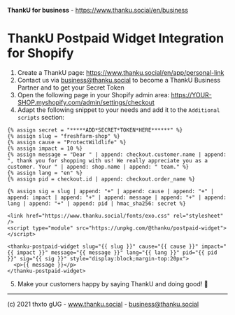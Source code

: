 **ThankU for business** - https://www.thanku.social/en/business

# ThankU Postpaid Widget Integration for Shopify

1. Create a ThankU page: https://www.thanku.social/en/app/personal-link
2. Contact us via business@thanku.social to become a ThankU Business Partner and to get your Secret Token
3. Open the following page in your Shopify admin area: https://YOUR-SHOP.myshopify.com/admin/settings/checkout 
4. Adapt the following snippet to your needs and add it to the `Additional scripts` section:

```liquid
{% assign secret = "*****ADD*SECRET*TOKEN*HERE******" %}
{% assign slug = "freshfarm-shop" %}
{% assign cause = "ProtectWildlife" %}
{% assign impact = 10 %}
{% assign message = "Dear " | append: checkout.customer.name | append: ", thank you for shopping with us! We really appreciate you as a customer. Your " | append: shop.name | append: " team." %}
{% assign lang = "en" %}
{% assign pid = checkout.id | append: checkout.order_name %}

{% assign sig = slug | append: "+" | append: cause | append: "+" | append: impact | append: "+" | append: message | append: "+" | append: lang | append: "+" | append: pid | hmac_sha256: secret %}

<link href="https://www.thanku.social/fonts/exo.css" rel="stylesheet" />
<script type="module" src="https://unpkg.com/@thanku/postpaid-widget"></script>

<thanku-postpaid-widget slug="{{ slug }}" cause="{{ cause }}" impact="{{ impact }}" message="{{ message }}" lang="{{ lang }}" pid="{{ pid }}" sig="{{ sig }}" style="display:block;margin-top:20px">
  <p>{{ message }}</p>
</thanku-postpaid-widget>
```

5. Make your customers happy by saying ThankU and doing good! 💚

---

(c) 2021 thxto gUG - www.thanku.social - business@thanku.social
